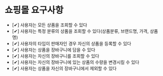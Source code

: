 # 쇼핑몰 요구사항
- [✔] 사용자는 모든 상품을 조회할 수 있다
- [✔] 사용자는 특정 분류의 상품을 조회할 수 있다(상품분류, 브랜드명, 가격, 상품명) 
- [✔] 사용자의 타입이 판매자인 경우 자신의 상품을 등록할 수 있다 
- [✔] 사용자는 상품을 장바구니에 담을 수 있다
- [✔] 사용자는 자신의 장바구니를 조회할 수 있다
- [✔] 사용자는 자신의 장바구니에 있는 상품의 수량을 변경시킬 수 있다
- [✔] 사용자는 상품을 자신의 장바구니에서 제외할 수 있다
   